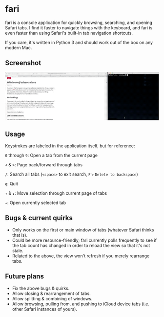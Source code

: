# fari

fari is a console application for quickly browsing, searching, and opening Safari tabs. I find it faster to navigate things with the keyboard, and fari is even faster than using Safari's built-in tab navigation shortcuts. 

If you care, it's written in Python 3 and should work out of the box on any modern Mac. 

## Screenshot

![](fari.gif)

## Usage

Keystrokes are labeled in the application itself, but for reference: 

`0` through `9`: Open a tab from the current page

`<` & `>`: Page back/forward through tabs

`/`: Search all tabs (`<space>` to exit search, `Fn-Delete to backspace`)

`q`: Quit

`↑` & `↓`: Move selection through current page of tabs

`→`: Open currently selected tab

## Bugs & current quirks

- Only works on the first or main window of tabs (whatever Safari thinks that is). 
- Could be more resource-friendly; fari currently polls frequently to see if the tab count has changed in order to reload the view so that it's not stale.
- Related to the above, the view won't refresh if you merely rearrange tabs. 

## Future plans

- Fix the above bugs & quirks.
- Allow closing & rearrangement of tabs.
- Allow splitting & combining of windows. 
- Allow browsing, pulling from, and pushing to iCloud device tabs (i.e. other Safari instances of yours). 